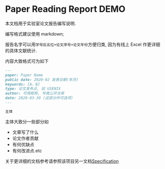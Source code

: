 # Paper Reading Report DEMO

本文档用于实验室论文报告编写说明.

编写格式建议使用 markdown;

报告名字可以用`学号后五位+论文序号+论文年份`方便归类, 因为有线上 Excel 作更详细的具体文献统计.

内容大致格式可为如下

```markdown
---
paper: Paper Name
public date: 2020-02 发表日期(年月)
keywords: [A、B]
type: 论文发布点, 如 USENIX
author: 可用昵称, 毕竟公开仓库
date: 2020-03-30 (这部分作可选项)
---

主体
```

主体大致分一些部分如

- 文章写了什么
- 论文作者贡献
- 有何优缺点
- 有何改进点.etc

关于更详细的文档参考请参照该项目另一文档[Specification](./Specification.md)
